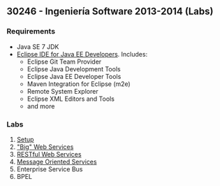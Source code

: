## 30246 - Ingeniería Software 2013-2014 (Labs)

### Requirements

* Java SE 7 JDK
* [Eclipse IDE for Java EE Developers](http://www.eclipse.org/downloads/). Includes:
  * Eclipse Git Team Provider
  * Eclipse Java Development Tools
  * Eclipse Java EE Developer Tools
  * Maven Integration for Eclipse (m2e)
  * Remote System Explorer
  * Eclipse XML Editors and Tools
  * and more

### Labs
1. [Setup](docs/setup.md)
1. ["Big" Web Services](docs/bigws.md)
1. [RESTful Web Services](docs/restful.md)
1. [Message Oriented Services](docs/messaging.md)
1. Enterprise Service Bus
1. BPEL
